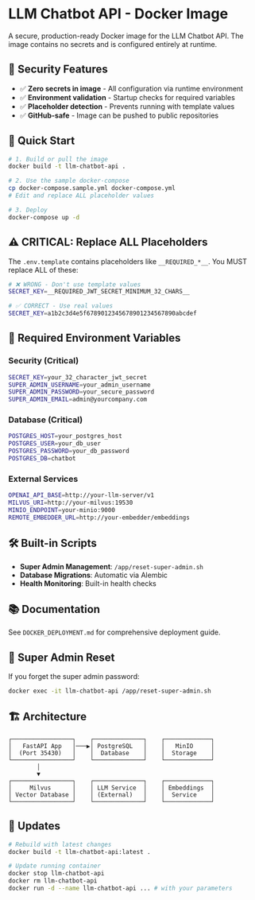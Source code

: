 # LLM Chatbot API - Docker Image

A secure, production-ready Docker image for the LLM Chatbot API. The image contains no secrets and is configured entirely at runtime.

## 🔐 Security Features

- ✅ **Zero secrets in image** - All configuration via runtime environment
- ✅ **Environment validation** - Startup checks for required variables
- ✅ **Placeholder detection** - Prevents running with template values
- ✅ **GitHub-safe** - Image can be pushed to public repositories

## 🚀 Quick Start

```bash
# 1. Build or pull the image
docker build -t llm-chatbot-api .

# 2. Use the sample docker-compose
cp docker-compose.sample.yml docker-compose.yml
# Edit and replace ALL placeholder values

# 3. Deploy
docker-compose up -d
```

## ⚠️ CRITICAL: Replace ALL Placeholders

The `.env.template` contains placeholders like `__REQUIRED_*__`. You MUST replace ALL of these:

```bash
# ❌ WRONG - Don't use template values
SECRET_KEY=__REQUIRED_JWT_SECRET_MINIMUM_32_CHARS__

# ✅ CORRECT - Use real values  
SECRET_KEY=a1b2c3d4e5f6789012345678901234567890abcdef
```

## 🔧 Required Environment Variables

### Security (Critical)
```bash
SECRET_KEY=your_32_character_jwt_secret
SUPER_ADMIN_USERNAME=your_admin_username
SUPER_ADMIN_PASSWORD=your_secure_password
SUPER_ADMIN_EMAIL=admin@yourcompany.com
```

### Database (Critical)
```bash
POSTGRES_HOST=your_postgres_host
POSTGRES_USER=your_db_user  
POSTGRES_PASSWORD=your_db_password
POSTGRES_DB=chatbot
```

### External Services
```bash
OPENAI_API_BASE=http://your-llm-server/v1
MILVUS_URI=http://your-milvus:19530
MINIO_ENDPOINT=your-minio:9000
REMOTE_EMBEDDER_URL=http://your-embedder/embeddings
```

## 🛠️ Built-in Scripts

- **Super Admin Management**: `/app/reset-super-admin.sh`
- **Database Migrations**: Automatic via Alembic
- **Health Monitoring**: Built-in health checks

## 📚 Documentation

See `DOCKER_DEPLOYMENT.md` for comprehensive deployment guide.

## 🔐 Super Admin Reset

If you forget the super admin password:

```bash
docker exec -it llm-chatbot-api /app/reset-super-admin.sh
```

## 🏗️ Architecture

```
┌─────────────────┐    ┌──────────────┐    ┌─────────────┐
│   FastAPI App   │───▶│ PostgreSQL   │    │   MinIO     │
│  (Port 35430)   │    │  Database    │    │  Storage    │
└─────────────────┘    └──────────────┘    └─────────────┘
        │
        ▼
┌─────────────────┐    ┌──────────────┐    ┌─────────────┐
│     Milvus      │    │ LLM Service  │    │ Embeddings  │
│ Vector Database │    │ (External)   │    │  Service    │
└─────────────────┘    └──────────────┘    └─────────────┘
```

## 🔄 Updates

```bash
# Rebuild with latest changes
docker build -t llm-chatbot-api:latest .

# Update running container
docker stop llm-chatbot-api
docker rm llm-chatbot-api
docker run -d --name llm-chatbot-api ... # with your parameters
```
